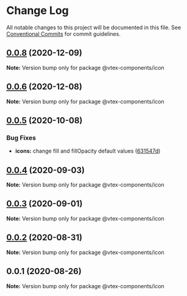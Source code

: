 # Change Log

All notable changes to this project will be documented in this file.
See [Conventional Commits](https://conventionalcommits.org) for commit guidelines.

## [0.0.8](https://github.com/vtex/onda/compare/@vtex-components/icon@0.0.6...@vtex-components/icon@0.0.8) (2020-12-09)

**Note:** Version bump only for package @vtex-components/icon





## [0.0.6](https://github.com/vtex/onda/compare/@vtex-components/icon@0.0.5...@vtex-components/icon@0.0.6) (2020-12-08)

**Note:** Version bump only for package @vtex-components/icon





## [0.0.5](https://github.com/vtex/onda/compare/@vtex-components/icon@0.0.4...@vtex-components/icon@0.0.5) (2020-10-08)


### Bug Fixes

* **icons:** change fill and fillOpacity default values ([631547d](https://github.com/vtex/onda/commit/631547db6d41b8c6ca35949de043f8fec345a460))





## [0.0.4](https://github.com/vtex/onda/compare/@vtex-components/icon@0.0.3...@vtex-components/icon@0.0.4) (2020-09-03)

**Note:** Version bump only for package @vtex-components/icon





## [0.0.3](https://github.com/vtex/onda/compare/@vtex-components/icon@0.0.2...@vtex-components/icon@0.0.3) (2020-09-01)

**Note:** Version bump only for package @vtex-components/icon





## [0.0.2](https://github.com/vtex/onda/compare/@vtex-components/icon@0.0.1...@vtex-components/icon@0.0.2) (2020-08-31)

**Note:** Version bump only for package @vtex-components/icon





## 0.0.1 (2020-08-26)

**Note:** Version bump only for package @vtex-components/icon
